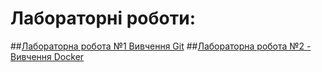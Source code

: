 # Лабораторні роботи:
##[Лабораторна робота №1 Вивчення Git](https://github.com/Reveno/git.git)
##[Лабораторна робота №2 - Вивчення Docker](https://github.com/Reveno/tutorial-docker.git)
